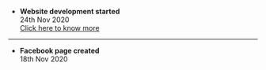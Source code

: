 <!-- News to be bullet points with HR -->
* **Website development started**   
24th Nov 2020    
[Click here to know more](www.google.com)

---

* **Facebook page created**   
18th Nov 2020 